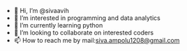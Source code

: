 - 👋 Hi, I’m @sivaavih
- 👀 I’m interested in programming and data analytics
- 🌱 I’m currently learning python
- 💞️ I’m looking to collaborate on interested coders
- 📫 How to reach me by mail:siva.ampolu1208@gmail.com

<!---
sivaavih/sivaavih is a ✨ special ✨ repository because its `README.md` (this file) appears on your GitHub profile.
You can click the Preview link to take a look at your changes.
--->
